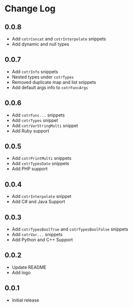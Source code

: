 # Change Log

## 0.0.8

- Add `cotrConcat` and `cotrInterpolate` snippets
- Add dynamic and null types

## 0.0.7

- Add `cotrInfo` snippets
- Nested types under `cotrTypes`
- Removed duplicate map and list snippets
- Add default args info to `cotrFuncArgs`

## 0.0.6

- Add `cotrFunc...` snippets
- Add `cotrTypes` snippet
- Add `cotrVarStringMulti` snippet
- Add Ruby support

## 0.0.5

- Add `cotrPrintMulti` snippets
- Add `cotrTypesDate` snippets
- Add PHP support

## 0.0.4

- Add `cotrInterpolate` snippet
- Add C# and Java Support


## 0.0.3

- Add `cotrTypesBoolTrue` and `cotrTypesBoolFalse` snippets
- Add `cotrVar...` snippets
- Add Python and C++ Support

## 0.0.2

- Update README
- Add logo

## 0.0.1

- Initial release
